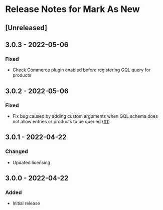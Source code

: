 # Release Notes for Mark As New

## [Unreleased]

## 3.0.3 - 2022-05-06
### Fixed
- Check Commerce plugin enabled before registering GQL query for products

## 3.0.2 - 2022-05-06
### Fixed
- Fix bug caused by adding custom arguments when GQL schema does not allow entries or products to be queried ([#1])

[#1]: https://github.com/thepixelage/craft-markasnew/issues/1

## 3.0.1 - 2022-04-22
### Changed
- Updated licensing

## 3.0.0 - 2022-04-22
### Added
- Initial release
